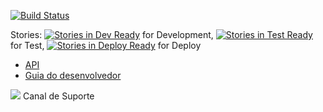 [![Build Status](https://secure.travis-ci.org/hacklabr/mapasculturais.png)](http://travis-ci.org/hacklabr/mapasculturais)

Stories: [![Stories in Dev Ready](https://badge.waffle.io/hacklabr/mapasculturais.png?label=status:dev-ready)](https://waffle.io/hacklabr/mapasculturais) for Development, [![Stories in Test Ready](https://badge.waffle.io/hacklabr/mapasculturais.png?label=status:test-ready)](https://waffle.io/hacklabr/mapasculturais) for Test, [![Stories in Deploy Ready](https://badge.waffle.io/hacklabr/mapasculturais.png?label=status:tested)](https://waffle.io/hacklabr/mapasculturais) for Deploy

- [API](doc/api.md)
- [Guia do desenvolvedor](doc/developer-guide.md)

[<img src="https://fbcdn-profile-a.akamaihd.net/hprofile-ak-xpa1/v/t1.0-1/p50x50/10346655_10152478219659636_7235974946349859716_n.png?oh=a2dd23e4c9d7daf25bb1f47f7e8bc270&oe=5526F051&__gda__=1433079532_c274f04cda725a7f7c6c560c057d8426">](http://www.hipchat.com/gAMisvNwG) Canal de Suporte
